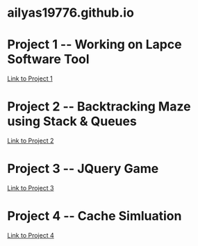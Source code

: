# ailyas19776.github.io

# Project 1 -- Working on Lapce Software Tool
[Link to Project 1](https://github.com/lapce.lapce.git)

# Project 2 -- Backtracking Maze using Stack & Queues
[Link to Project 2](https://github.com/ailyas19776/Backtrack_Maze_Tool)

# Project 3 -- JQuery Game
[Link to Project 3](https://github.com/ailyas19776/JQuery_Game)

# Project 4 -- Cache Simluation
[Link to Project 4](https://github.com/ailyas19776/Caches)

